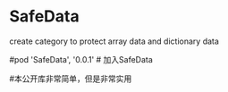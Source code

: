 # SafeData
create category to protect array data and dictionary data 

#pod 'SafeData',              '0.0.1'     # 加入SafeData

#本公开库非常简单，但是非常实用
